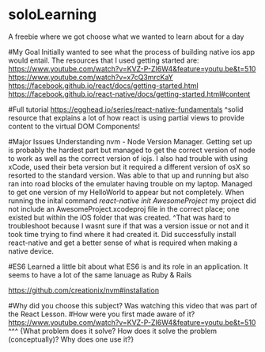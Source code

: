 # soloLearning
A freebie where we got choose what we wanted to learn about for a day 

#My Goal
Initially wanted to see what the process of building native ios app would entail. The resources that I used getting started are:
https://www.youtube.com/watch?v=KVZ-P-ZI6W4&feature=youtu.be&t=510
https://www.youtube.com/watch?v=x7cQ3mrcKaY
https://facebook.github.io/react/docs/getting-started.html
https://facebook.github.io/react-native/docs/getting-started.html#content

#Full tutorial 
https://egghead.io/series/react-native-fundamentals
^solid resource that explains a lot of how react is using partial views to provide content to the virtual DOM Components!

#Major Issues
Understanding nvm - Node Version Manager. Getting set up is probably the hardest part but managed to get the correct version of node to work as well as the correct version of iojs.
I also had trouble with using xCode, used their beta version but it required a different version of osX so resorted to the standard version. Was able to that up and running but also ran into road blocks of the emulater having trouble on my laptop.
Managed to get one version of my HelloWorld to appear but not completely. 
When running the inital command *react-native init AwesomeProject* my project did not include an AwesomeProject.xcodeproj file in the correct place; one existed but within the iOS folder that was created. 
^That was hard to troubleshoot because I wasnt sure if that was a version issue or not and it took time trying to find where it had created it.
Did successfully install react-native and get a better sense of what is required when making a native device. 

#ES6
Learned a little bit about what ES6 is and its role in an application. It seems to have a lot of the same lanuage as Ruby & Rails

https://github.com/creationix/nvm#installation

#Why did you choose this subject?
Was watching this video that was part of the React Lesson.
#How were you first made aware of it?
https://www.youtube.com/watch?v=KVZ-P-ZI6W4&feature=youtu.be&t=510
^^^
{What problem does it solve?
How does it solve the problem (conceptually)?
Why does one use it?}

